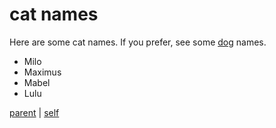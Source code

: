 # cat names

Here are some cat names. If you prefer, see some [dog](../dogs/dog-names.md) names.

- Milo
- Maximus
- Mabel
- Lulu

[parent](../readme.md) | [self](cat-names.md) 